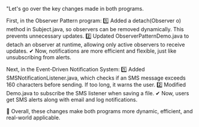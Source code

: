"Let's go over the key changes made in both programs.

First, in the Observer Pattern program:
1️⃣ Added a detach(Observer o) method in Subject.java, so observers can be removed dynamically. This prevents unnecessary updates.
2️⃣ Updated ObserverPatternDemo.java to detach an observer at runtime, allowing only active observers to receive updates.
✔ Now, notifications are more efficient and flexible, just like unsubscribing from alerts.

Next, in the Event-Driven Notification System:
1️⃣ Added SMSNotificationListener.java, which checks if an SMS message exceeds 160 characters before sending. If too long, it warns the user.
2️⃣ Modified Demo.java to subscribe the SMS listener when saving a file.
✔ Now, users get SMS alerts along with email and log notifications.

🔹 Overall, these changes make both programs more dynamic, efficient, and real-world applicable.
